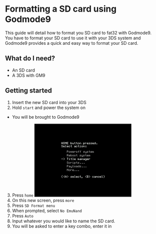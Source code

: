# Formatting a SD card using Godmode9

This guide will detail how to format you SD card to fat32 with Godmode9. You have to format your SD card to use it with your 3DS system and Godmode9 provides a quick and easy way to format your SD card.

## What do I need?

- An SD card
- A 3DS with GM9

## Getting started

1. Insert the new SD card into your 3DS
2. Hold `start` and power the system on
  - You will be brought to Godmode9
3. Press `home`
![actionscreenshot](../img/gm9actionscreen.png)
4. On this new screen, press `more`
5. Press `SD Format menu`
6. When prompted, select `No EmuNand`
7. Press `Auto`
8. Input whatever you would like to name the SD card. 
9. You will be asked to enter a key combo, enter it in
